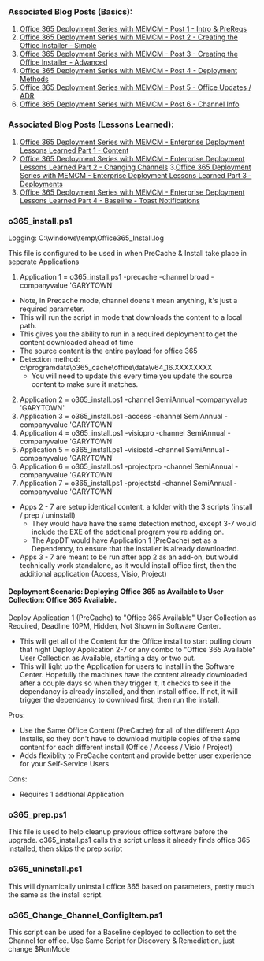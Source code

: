 
### Associated Blog Posts (Basics):
1. [Office 365 Deployment Series with MEMCM - Post 1 - Intro & PreReqs](https://www.recastsoftware.com/blog/office-365-deployment-series-post-1)
2. [Office 365 Deployment Series with MEMCM - Post 2 - Creating the Office Installer - Simple](https://www.recastsoftware.com/blog/office-365-deployment-series-post-2-creating-the-office-installer-simple)
3. [Office 365 Deployment Series with MEMCM - Post 3 - Creating the Office Installer - Advanced](https://www.recastsoftware.com/blog/office-365-deployment-series-post-3-creating-the-office-installer-advanced)
4. [Office 365 Deployment Series with MEMCM - Post 4 - Deployment Methods](https://www.recastsoftware.com/blog/office-365-deployment-series-post-4-deployment-methods)
5. [Office 365 Deployment Series with MEMCM - Post 5 - Office Updates / ADR](https://www.recastsoftware.com/blog/office-365-deployment-series-with-memcm-post-5-office-updates-adr)
6. [Office 365 Deployment Series with MEMCM - Post 6 - Channel Info](https://www.recastsoftware.com/blog/office-365-deployment-series-with-memcm-post-6-channel-info)

### Associated Blog Posts (Lessons Learned):
1. [Office 365 Deployment Series with MEMCM - Enterprise Deployment Lessons Learned Part 1 - Content](https://www.recastsoftware.com/blog/office-365-deployment-series-with-memcm-enterprise-deployment-lessons-learned-part-1)
2. [Office 365 Deployment Series with MEMCM - Enterprise Deployment Lessons Learned Part 2 - Changing Channels](https://www.recastsoftware.com/blog/office-365-deployment-series-with-memcm-enterprise-deployment-lessons-learned-part-2-changing-channels)
3.[Office 365 Deployment Series with MEMCM - Enterprise Deployment Lessons Learned Part 3 - Deployments](https://www.recastsoftware.com/blog/office-365-deployment-series-with-memcm-enterprise-deployment-lessons-learned-part-3-deployments)
4. [Office 365 Deployment Series with MEMCM - Enterprise Deployment Lessons Learned Part 4 - Baseline - Toast Notifications](https://www.recastsoftware.com/blog/office-365-deployment-series-with-memcm-enterprise-deployment-lessons-learned-part-4-toast-notifications)



### o365_install.ps1
Logging: C:\windows\temp\Office365_Install.log

This file is configured to be used in when PreCache & Install take place in seperate Applications

1. Application 1 = o365_install.ps1 -precache -channel broad -companyvalue 'GARYTOWN'
- Note, in Precache mode, channel doens't mean anything, it's just a required parameter.
- This will run the script in mode that downloads the content to a local path.
- This gives you the ability to run in a required deployment to get the content downloaded ahead of time
- The source content is the entire payload for office 365
- Detection method: c:\programdata\o365_cache\office\data\v64_16.XXXXXXXX
  - You will need to update this every time you update the source content to make sure it matches.
  
2. Application 2 = o365_install.ps1 -channel SemiAnnual -companyvalue 'GARYTOWN'
3. Application 3 = o365_install.ps1 -access -channel SemiAnnual -companyvalue 'GARYTOWN'
4. Application 4 = o365_install.ps1 -visiopro -channel SemiAnnual -companyvalue 'GARYTOWN'
5. Application 5 = o365_install.ps1 -visiostd -channel SemiAnnual -companyvalue 'GARYTOWN'
6. Application 6 = o365_install.ps1 -projectpro -channel SemiAnnual -companyvalue 'GARYTOWN'
7. Application 7 = o365_install.ps1 -projectstd -channel SemiAnnual -companyvalue 'GARYTOWN'

- Apps 2 - 7 are setup identical content, a folder with the 3 scripts (install / prep / uninstall)
  - They would have have the same detection method, except 3-7 would include the EXE of the addtional program you're adding on.
  - The AppDT would have Application 1 (PreCache) set as a Dependency, to ensure that the installer is already downloaded.
- Apps 3 - 7 are meant to be run after app 2 as an add-on, but would technically work standalone, as it would install office first, then the additional application (Access, Visio, Project)


#### Deployment Scenario:  Deploying Office 365 as Available to User Collection: Office 365 Available.

Deploy Application 1 (PreCache) to "Office 365 Available" User Collection as Required, Deadline 10PM, Hidden, Not Shown in Software Center.
 - This will get all of the Content for the Office install to start pulling down that night
Deploy Application 2-7 or any combo to "Office 365 Available" User Collection as Available, starting a day or two out.
 - This will light up the Application for users to install in the Software Center.  Hopefully the machines have the content already downloaded after a couple days so when they trigger it, it checks to see if the dependancy is already installed, and then install office.  If not, it will trigger the dependancy to download first, then run the install.
 
Pros:
- Use the Same Office Content (PreCache) for all of the different App Installs, so they don't have to download multiple copies of the same content for each different install (Office / Access / Visio / Project)
- Adds flexiblity to PreCache content and provide better user experience for your Self-Service Users

Cons:
- Requires 1 addtional Application


### o365_prep.ps1
This file is used to help cleanup previous office software before the upgrade.  o365_install.ps1 calls this script unless it already finds office 365 installed, then skips the prep script

### o365_uninstall.ps1
This will dynamically uninstall office 365 based on parameters, pretty much the same as the install script.

### o365_Change_Channel_ConfigItem.ps1
This script can be used for a Baseline deployed to collection to set the Channel for office.
Use Same Script for Discovery & Remediation, just change $RunMode
